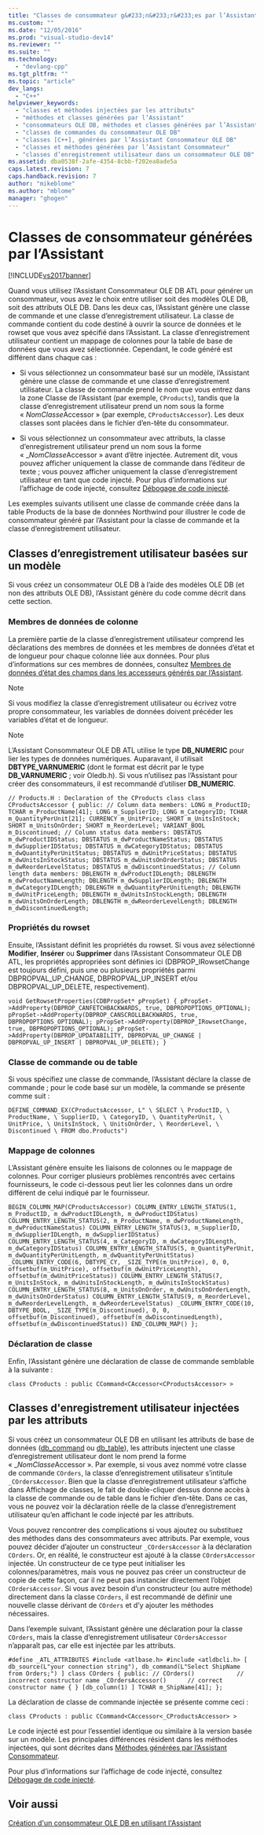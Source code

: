 ```yaml
---
title: "Classes de consommateur g&#233;n&#233;r&#233;es par l’Assistant | Microsoft Docs"
ms.custom: ""
ms.date: "12/05/2016"
ms.prod: "visual-studio-dev14"
ms.reviewer: ""
ms.suite: ""
ms.technology: 
  - "devlang-cpp"
ms.tgt_pltfrm: ""
ms.topic: "article"
dev_langs: 
  - "C++"
helpviewer_keywords: 
  - "classes et méthodes injectées par les attributs"
  - "méthodes et classes générées par l’Assistant"
  - "consommateurs OLE DB, méthodes et classes générées par l’Assistant"
  - "classes de commandes du consommateur OLE DB"
  - "classes [C++], générées par l’Assistant Consommateur OLE DB"
  - "classes et méthodes générées par l’Assistant Consommateur"
  - "classes d’enregistrement utilisateur dans un consommateur OLE DB"
ms.assetid: dba0538f-2afe-4354-8cbb-f202ea8ade5a
caps.latest.revision: 7
caps.handback.revision: 7
author: "mikeblome"
ms.author: "mblome"
manager: "ghogen"
---
```

# Classes de consommateur g&#233;n&#233;r&#233;es par l’Assistant
[!INCLUDE[vs2017banner](../../assembler/inline/includes/vs2017banner.md)]

Quand vous utilisez l’Assistant Consommateur OLE DB ATL pour générer un consommateur, vous avez le choix entre utiliser soit des modèles OLE DB, soit des attributs OLE DB. Dans les deux cas, l’Assistant génère une classe de commande et une classe d’enregistrement utilisateur. La classe de commande contient du code destiné à ouvrir la source de données et le rowset que vous avez spécifié dans l’Assistant. La classe d’enregistrement utilisateur contient un mappage de colonnes pour la table de base de données que vous avez sélectionnée. Cependant, le code généré est différent dans chaque cas :  
  
-   Si vous sélectionnez un consommateur basé sur un modèle, l’Assistant génère une classe de commande et une classe d’enregistrement utilisateur. La classe de commande prend le nom que vous entrez dans la zone Classe de l’Assistant \(par exemple, `CProducts`\), tandis que la classe d’enregistrement utilisateur prend un nom sous la forme « *NomClasse*Accessor » \(par exemple, `CProductsAccessor`\). Les deux classes sont placées dans le fichier d’en\-tête du consommateur.  
  
-   Si vous sélectionnez un consommateur avec attributs, la classe d’enregistrement utilisateur prend un nom sous la forme « \_*NomClasse*Accessor » avant d’être injectée. Autrement dit, vous pouvez afficher uniquement la classe de commande dans l’éditeur de texte ; vous pouvez afficher uniquement la classe d’enregistrement utilisateur en tant que code injecté. Pour plus d’informations sur l’affichage de code injecté, consultez [Débogage de code injecté](../Topic/How%20to:%20Debug%20Injected%20Code.md).  
  
 Les exemples suivants utilisent une classe de commande créée dans la table Products de la base de données Northwind pour illustrer le code de consommateur généré par l’Assistant pour la classe de commande et la classe d’enregistrement utilisateur.  
  
## Classes d’enregistrement utilisateur basées sur un modèle  
 Si vous créez un consommateur OLE DB à l’aide des modèles OLE DB \(et non des attributs OLE DB\), l’Assistant génère du code comme décrit dans cette section.  
  
### Membres de données de colonne  
 La première partie de la classe d’enregistrement utilisateur comprend les déclarations des membres de données et les membres de données d’état et de longueur pour chaque colonne liée aux données. Pour plus d’informations sur ces membres de données, consultez [Membres de données d’état des champs dans les accesseurs générés par l’Assistant](../../data/oledb/field-status-data-members-in-wizard-generated-accessors.md).  
  
> [!NOTE]
>  Si vous modifiez la classe d’enregistrement utilisateur ou écrivez votre propre consommateur, les variables de données doivent précéder les variables d’état et de longueur.  
  
> [!NOTE]
>  L’Assistant Consommateur OLE DB ATL utilise le type **DB\_NUMERIC** pour lier les types de données numériques. Auparavant, il utilisait **DBTYPE\_VARNUMERIC** \(dont le format est décrit par le type **DB\_VARNUMERIC** ; voir Oledb.h\). Si vous n’utilisez pas l’Assistant pour créer des consommateurs, il est recommandé d’utiliser **DB\_NUMERIC**.  
  
```  
// Products.H : Declaration of the CProducts class class CProductsAccessor { public: // Column data members: LONG m_ProductID; TCHAR m_ProductName[41]; LONG m_SupplierID; LONG m_CategoryID; TCHAR m_QuantityPerUnit[21]; CURRENCY m_UnitPrice; SHORT m_UnitsInStock; SHORT m_UnitsOnOrder; SHORT m_ReorderLevel; VARIANT_BOOL m_Discontinued; // Column status data members: DBSTATUS m_dwProductIDStatus; DBSTATUS m_dwProductNameStatus; DBSTATUS m_dwSupplierIDStatus; DBSTATUS m_dwCategoryIDStatus; DBSTATUS m_dwQuantityPerUnitStatus; DBSTATUS m_dwUnitPriceStatus; DBSTATUS m_dwUnitsInStockStatus; DBSTATUS m_dwUnitsOnOrderStatus; DBSTATUS m_dwReorderLevelStatus; DBSTATUS m_dwDiscontinuedStatus; // Column length data members: DBLENGTH m_dwProductIDLength; DBLENGTH m_dwProductNameLength; DBLENGTH m_dwSupplierIDLength; DBLENGTH m_dwCategoryIDLength; DBLENGTH m_dwQuantityPerUnitLength; DBLENGTH m_dwUnitPriceLength; DBLENGTH m_dwUnitsInStockLength; DBLENGTH m_dwUnitsOnOrderLength; DBLENGTH m_dwReorderLevelLength; DBLENGTH m_dwDiscontinuedLength;  
```  
  
### Propriétés du rowset  
 Ensuite, l’Assistant définit les propriétés du rowset. Si vous avez sélectionné **Modifier**, **Insérer** ou **Supprimer** dans l’Assistant Consommateur OLE DB ATL, les propriétés appropriées sont définies ici \(DBPROP\_IRowsetChange est toujours défini, puis une ou plusieurs propriétés parmi DBPROPVAL\_UP\_CHANGE, DBPROPVAL\_UP\_INSERT et\/ou DBPROPVAL\_UP\_DELETE, respectivement\).  
  
```  
void GetRowsetProperties(CDBPropSet* pPropSet) { pPropSet->AddProperty(DBPROP_CANFETCHBACKWARDS, true, DBPROPOPTIONS_OPTIONAL); pPropSet->AddProperty(DBPROP_CANSCROLLBACKWARDS, true, DBPROPOPTIONS_OPTIONAL); pPropSet->AddProperty(DBPROP_IRowsetChange, true, DBPROPOPTIONS_OPTIONAL); pPropSet->AddProperty(DBPROP_UPDATABILITY, DBPROPVAL_UP_CHANGE | DBPROPVAL_UP_INSERT | DBPROPVAL_UP_DELETE); }  
```  
  
### Classe de commande ou de table  
 Si vous spécifiez une classe de commande, l’Assistant déclare la classe de commande ; pour le code basé sur un modèle, la commande se présente comme suit :  
  
```  
DEFINE_COMMAND_EX(CProductsAccessor, L" \ SELECT \ ProductID, \ ProductName, \ SupplierID, \ CategoryID, \ QuantityPerUnit, \ UnitPrice, \ UnitsInStock, \ UnitsOnOrder, \ ReorderLevel, \ Discontinued \ FROM dbo.Products")  
```  
  
### Mappage de colonnes  
 L’Assistant génère ensuite les liaisons de colonnes ou le mappage de colonnes. Pour corriger plusieurs problèmes rencontrés avec certains fournisseurs, le code ci\-dessous peut lier les colonnes dans un ordre différent de celui indiqué par le fournisseur.  
  
```  
BEGIN_COLUMN_MAP(CProductsAccessor) COLUMN_ENTRY_LENGTH_STATUS(1, m_ProductID, m_dwProductIDLength, m_dwProductIDStatus) COLUMN_ENTRY_LENGTH_STATUS(2, m_ProductName, m_dwProductNameLength, m_dwProductNameStatus) COLUMN_ENTRY_LENGTH_STATUS(3, m_SupplierID, m_dwSupplierIDLength, m_dwSupplierIDStatus) COLUMN_ENTRY_LENGTH_STATUS(4, m_CategoryID, m_dwCategoryIDLength, m_dwCategoryIDStatus) COLUMN_ENTRY_LENGTH_STATUS(5, m_QuantityPerUnit, m_dwQuantityPerUnitLength, m_dwQuantityPerUnitStatus) _COLUMN_ENTRY_CODE(6, DBTYPE_CY, _SIZE_TYPE(m_UnitPrice), 0, 0, offsetbuf(m_UnitPrice), offsetbuf(m_dwUnitPriceLength), offsetbuf(m_dwUnitPriceStatus)) COLUMN_ENTRY_LENGTH_STATUS(7, m_UnitsInStock, m_dwUnitsInStockLength, m_dwUnitsInStockStatus) COLUMN_ENTRY_LENGTH_STATUS(8, m_UnitsOnOrder, m_dwUnitsOnOrderLength, m_dwUnitsOnOrderStatus) COLUMN_ENTRY_LENGTH_STATUS(9, m_ReorderLevel, m_dwReorderLevelLength, m_dwReorderLevelStatus) _COLUMN_ENTRY_CODE(10, DBTYPE_BOOL, _SIZE_TYPE(m_Discontinued), 0, 0, offsetbuf(m_Discontinued), offsetbuf(m_dwDiscontinuedLength), offsetbuf(m_dwDiscontinuedStatus)) END_COLUMN_MAP() };  
```  
  
### Déclaration de classe  
 Enfin, l’Assistant génère une déclaration de classe de commande semblable à la suivante :  
  
```  
class CProducts : public CCommand<CAccessor<CProductsAccessor> >  
```  
  
## Classes d'enregistrement utilisateur injectées par les attributs  
 Si vous créez un consommateur OLE DB en utilisant les attributs de base de données \([db\_command](../../windows/db-command.md) ou [db\_table](../../windows/db-table.md)\), les attributs injectent une classe d’enregistrement utilisateur dont le nom prend la forme « \_*NomClasse*Accessor ». Par exemple, si vous avez nommé votre classe de commande `COrders`, la classe d’enregistrement utilisateur s’intitule `_COrdersAccessor`. Bien que la classe d’enregistrement utilisateur s’affiche dans Affichage de classes, le fait de double\-cliquer dessus donne accès à la classe de commande ou de table dans le fichier d’en\-tête. Dans ce cas, vous ne pouvez voir la déclaration réelle de la classe d’enregistrement utilisateur qu’en affichant le code injecté par les attributs.  
  
 Vous pouvez rencontrer des complications si vous ajoutez ou substituez des méthodes dans des consommateurs avec attributs. Par exemple, vous pouvez décider d’ajouter un constructeur `_COrdersAccessor` à la déclaration `COrders`. Or, en réalité, le constructeur est ajouté à la classe `COrdersAccessor` injectée. Un constructeur de ce type peut initialiser les colonnes\/paramètres, mais vous ne pouvez pas créer un constructeur de copie de cette façon, car il ne peut pas instancier directement l’objet `COrdersAccessor`. Si vous avez besoin d’un constructeur \(ou autre méthode\) directement dans la classe `COrders`, il est recommandé de définir une nouvelle classe dérivant de `COrders` et d’y ajouter les méthodes nécessaires.  
  
 Dans l’exemple suivant, l’Assistant génère une déclaration pour la classe `COrders`, mais la classe d’enregistrement utilisateur `COrdersAccessor` n’apparaît pas, car elle est injectée par les attributs.  
  
```  
#define _ATL_ATTRIBUTES #include <atlbase.h> #include <atldbcli.h> [ db_source(L"your connection string"), db_command(L"Select ShipName from Orders;") ] class COrders { public: // COrders()            // incorrect constructor name _COrdersAccessor()      // correct constructor name { } [db_column(1) ] TCHAR m_ShipName[41]; };  
```  
  
 La déclaration de classe de commande injectée se présente comme ceci :  
  
```  
class CProducts : public CCommand<CAccessor<_CProductsAccessor> >  
```  
  
 Le code injecté est pour l’essentiel identique ou similaire à la version basée sur un modèle. Les principales différences résident dans les méthodes injectées, qui sont décrites dans [Méthodes générées par l’Assistant Consommateur](../../data/oledb/consumer-wizard-generated-methods.md).  
  
 Pour plus d’informations sur l’affichage de code injecté, consultez [Débogage de code injecté](../Topic/How%20to:%20Debug%20Injected%20Code.md).  
  
## Voir aussi  
 [Création d'un consommateur OLE DB en utilisant l'Assistant](../../data/oledb/creating-an-ole-db-consumer-using-a-wizard.md)